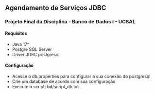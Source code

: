 ## Agendamento de Serviços JDBC
### Projeto Final da Disciplina - Banco de Dados I - UCSAL

#### Requisitos
- Java 17^
- Postgre SQL Server
- Driver JDBC postgresql

#### Configuração
- Acesse o db.properties para configurar a sua conexão do postgresql
- Crie um database de acordo com sua configuração
- Execute o script: bd/script_db.txt
